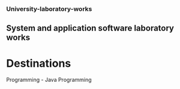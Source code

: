 ### University-laboratory-works
## System and application software laboratory works
# Destinations
Programming - Java Programming
